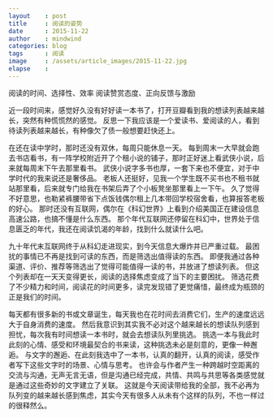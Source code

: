 ```yaml
---
layout    : post
title     : 阅读的姿势
date      : 2015-11-22
author    : mindwind
categories: blog
tags      : 阅读
image     : /assets/article_images/2015-11-22.jpg
elapse    :
---
```



阅读的时间、选择性、效率
阅读赞赏态度、正向反馈与激励


近一段时间来，感觉好久没有好好读一本书了，打开豆瓣看到我的想读列表越来越长，突然有种慌慌然的感觉。
反思一下我应该是一个爱读书、爱阅读的人，看到待读列表越来越长，有种像欠了债一般想要赶快还上。

在还在读中学时，那时还没有双休，每周只能休息一天。
每到周末一大早就会跑去书店看书，有一阵学校附近开了个租小说的铺子，那时正好迷上看武侠小说，后来就每周末下午去那里看书。
武侠小说字多书也厚，一套下来也不便宜，对于中学时代的我来说还是奢侈品。
老板人还挺好，见我一个学生既不买书也不租书就站那里看，后来就专门给我在书架后弄了个小板凳坐那里看上一下午。
久了觉得不好意思，也勒紧裤腰带省下点饭钱偶尔租上几本带回学校宿舍看，也算报答老板的好心。
那时还没有互联网，偶尔在《科幻世界》上看到介绍美国正在建设信息高速公路，也搞不懂是什么东西。
那个年代互联网还停留在科幻中，世界处于信息匮乏的年代，我还在阅读饥渴的年龄，找到什么就读什么吧。

九十年代末互联网终于从科幻走进现实，到今天信息大爆炸并已严重过载。
最困扰的事情已不再是找到可读的东西，而是筛选出值得读的东西。
即便我通过各种渠道、评价、推荐等筛选出了觉得可能值得一读的书，并放进了想读列表。
但这个列表却在一天天变得更长，阅读的选择焦虑变成了当下的主要困扰。
筛选花费了不少精力和时间，阅读花的时间更多，读完发现错了更觉痛惜，最终成为瓶颈的正是我们的时间。

每天都有很多新的书或文章诞生，每天我也在花时间去消费它们，生产的速度远远大于自身消费的速度。
然后我意识到其实我不必对这个越来越长的想读队列感到担忧，每次我有时间想读一本书时，就会去想读队列里挑选。
挑选一本与我此时此刻的心情、感受和环境最契合的书来读，这种挑选未必是刻意的，更像一种邂逅。
与文字的邂逅、在此刻我选中了一本书，认真的翻开，认真的阅读，感受作者写下这些文字时的场景、心情与思考。
也许会与作者产生一种跨越时空距离的交流与沟通，无声无言无语，但是沟通已经完成，共情、共鸣与共思等各类感觉就是通过这些奇妙的文字建立了关联。
这就是今天阅读带给我的全部，我不必再为队列变的越来越长感到焦虑，其实今天有很多人从未有个这样的队列，不也一样过的很释然么。
